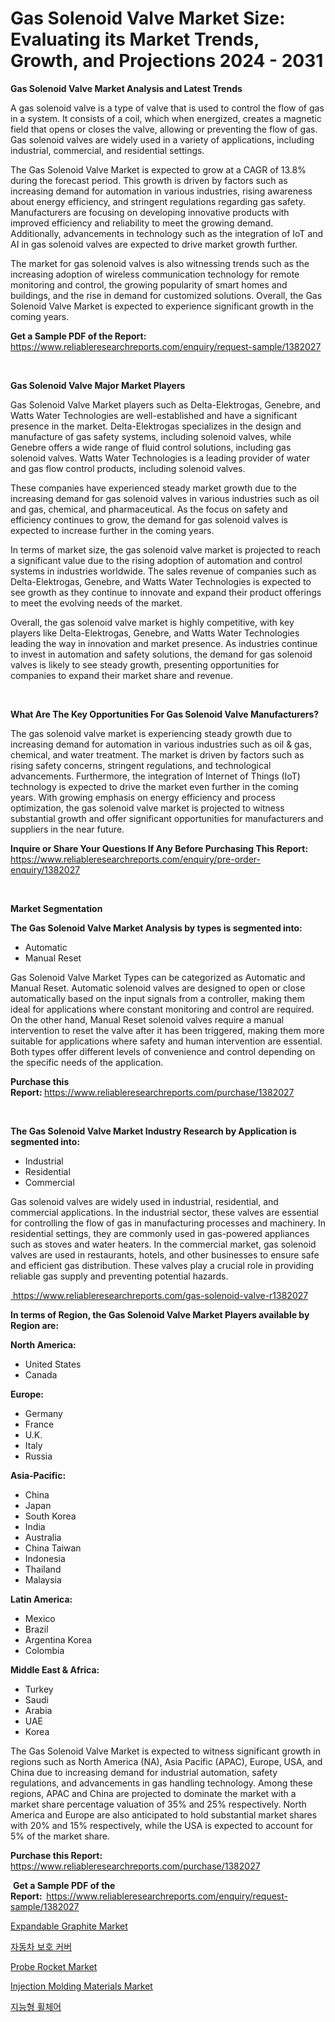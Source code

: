<p><h1>Gas Solenoid Valve Market Size: Evaluating its Market Trends, Growth, and Projections 2024 - 2031</h1></p><p><strong>Gas Solenoid Valve Market Analysis and Latest Trends</strong></p>
<p><p>A gas solenoid valve is a type of valve that is used to control the flow of gas in a system. It consists of a coil, which when energized, creates a magnetic field that opens or closes the valve, allowing or preventing the flow of gas. Gas solenoid valves are widely used in a variety of applications, including industrial, commercial, and residential settings.</p><p>The Gas Solenoid Valve Market is expected to grow at a CAGR of 13.8% during the forecast period. This growth is driven by factors such as increasing demand for automation in various industries, rising awareness about energy efficiency, and stringent regulations regarding gas safety. Manufacturers are focusing on developing innovative products with improved efficiency and reliability to meet the growing demand. Additionally, advancements in technology such as the integration of IoT and AI in gas solenoid valves are expected to drive market growth further.</p><p>The market for gas solenoid valves is also witnessing trends such as the increasing adoption of wireless communication technology for remote monitoring and control, the growing popularity of smart homes and buildings, and the rise in demand for customized solutions. Overall, the Gas Solenoid Valve Market is expected to experience significant growth in the coming years.</p></p>
<p><strong>Get a Sample PDF of the Report:&nbsp;</strong> <a href="https://www.reliableresearchreports.com/enquiry/request-sample/1382027">https://www.reliableresearchreports.com/enquiry/request-sample/1382027</a></p>
<p>&nbsp;</p>
<p><strong>Gas Solenoid Valve Major Market Players</strong></p>
<p><p>Gas Solenoid Valve Market players such as Delta-Elektrogas, Genebre, and Watts Water Technologies are well-established and have a significant presence in the market. Delta-Elektrogas specializes in the design and manufacture of gas safety systems, including solenoid valves, while Genebre offers a wide range of fluid control solutions, including gas solenoid valves. Watts Water Technologies is a leading provider of water and gas flow control products, including solenoid valves.</p><p>These companies have experienced steady market growth due to the increasing demand for gas solenoid valves in various industries such as oil and gas, chemical, and pharmaceutical. As the focus on safety and efficiency continues to grow, the demand for gas solenoid valves is expected to increase further in the coming years.</p><p>In terms of market size, the gas solenoid valve market is projected to reach a significant value due to the rising adoption of automation and control systems in industries worldwide. The sales revenue of companies such as Delta-Elektrogas, Genebre, and Watts Water Technologies is expected to see growth as they continue to innovate and expand their product offerings to meet the evolving needs of the market.</p><p>Overall, the gas solenoid valve market is highly competitive, with key players like Delta-Elektrogas, Genebre, and Watts Water Technologies leading the way in innovation and market presence. As industries continue to invest in automation and safety solutions, the demand for gas solenoid valves is likely to see steady growth, presenting opportunities for companies to expand their market share and revenue.</p></p>
<p>&nbsp;</p>
<p><strong>What Are The Key Opportunities For Gas Solenoid Valve Manufacturers?</strong></p>
<p><p>The gas solenoid valve market is experiencing steady growth due to increasing demand for automation in various industries such as oil & gas, chemical, and water treatment. The market is driven by factors such as rising safety concerns, stringent regulations, and technological advancements. Furthermore, the integration of Internet of Things (IoT) technology is expected to drive the market even further in the coming years. With growing emphasis on energy efficiency and process optimization, the gas solenoid valve market is projected to witness substantial growth and offer significant opportunities for manufacturers and suppliers in the near future.</p></p>
<p><strong>Inquire or Share Your Questions If Any Before Purchasing This Report:</strong> <a href="https://www.reliableresearchreports.com/enquiry/pre-order-enquiry/1382027">https://www.reliableresearchreports.com/enquiry/pre-order-enquiry/1382027</a></p>
<p>&nbsp;</p>
<p><strong>Market Segmentation</strong></p>
<p><strong>The Gas Solenoid Valve Market Analysis by types is segmented into:</strong></p>
<p><ul><li>Automatic</li><li>Manual Reset</li></ul></p>
<p><p>Gas Solenoid Valve Market Types can be categorized as Automatic and Manual Reset. Automatic solenoid valves are designed to open or close automatically based on the input signals from a controller, making them ideal for applications where constant monitoring and control are required. On the other hand, Manual Reset solenoid valves require a manual intervention to reset the valve after it has been triggered, making them more suitable for applications where safety and human intervention are essential. Both types offer different levels of convenience and control depending on the specific needs of the application.</p></p>
<p><strong>Purchase this Report:&nbsp;</strong><a href="https://www.reliableresearchreports.com/purchase/1382027">https://www.reliableresearchreports.com/purchase/1382027</a></p>
<p>&nbsp;</p>
<p><strong>The Gas Solenoid Valve Market Industry Research by Application is segmented into:</strong></p>
<p><ul><li>Industrial</li><li>Residential</li><li>Commercial</li></ul></p>
<p><p>Gas solenoid valves are widely used in industrial, residential, and commercial applications. In the industrial sector, these valves are essential for controlling the flow of gas in manufacturing processes and machinery. In residential settings, they are commonly used in gas-powered appliances such as stoves and water heaters. In the commercial market, gas solenoid valves are used in restaurants, hotels, and other businesses to ensure safe and efficient gas distribution. These valves play a crucial role in providing reliable gas supply and preventing potential hazards.</p></p>
<p><a href="https://www.reliableresearchreports.com/gas-solenoid-valve-r1382027">&nbsp;https://www.reliableresearchreports.com/gas-solenoid-valve-r1382027</a></p>
<p><strong>In terms of Region, the Gas Solenoid Valve Market Players available by Region are:</strong></p>
<p>
    <p> <strong> North America: </strong>
        <ul>
            <li>United States</li>
            <li>Canada</li>
        </ul>
        </p> 
    <p> <strong> Europe: </strong>
        <ul>
            <li>Germany</li>
            <li>France</li>
            <li>U.K.</li>
            <li>Italy</li>
            <li>Russia</li>
        </ul>
        </p> 
    <p> <strong> Asia-Pacific: </strong>
        <ul>
            <li>China</li>
            <li>Japan</li>
            <li>South Korea</li>
            <li>India</li>
            <li>Australia</li>
            <li>China Taiwan</li>
            <li>Indonesia</li>
            <li>Thailand</li>
            <li>Malaysia</li>
        </ul>
        </p> 
    <p> <strong> Latin America: </strong>
        <ul>
            <li>Mexico</li>
            <li>Brazil</li>
            <li>Argentina Korea</li>
            <li>Colombia</li>
        </ul>
        </p> 
    <p> <strong> Middle East & Africa: </strong>
        <ul>
            <li>Turkey</li>
            <li>Saudi</li>
            <li>Arabia</li>
            <li>UAE</li>
            <li>Korea</li>
        </ul>
    </p>
    </p>
<p><p>The Gas Solenoid Valve Market is expected to witness significant growth in regions such as North America (NA), Asia Pacific (APAC), Europe, USA, and China due to increasing demand for industrial automation, safety regulations, and advancements in gas handling technology. Among these regions, APAC and China are projected to dominate the market with a market share percentage valuation of 35% and 25% respectively. North America and Europe are also anticipated to hold substantial market shares with 20% and 15% respectively, while the USA is expected to account for 5% of the market share.</p></p>
<p><strong>Purchase this Report: </strong><a href="https://www.reliableresearchreports.com/purchase/1382027">https://www.reliableresearchreports.com/purchase/1382027</a></p>
<p>&nbsp;<strong>Get a Sample PDF of the Report:&nbsp;&nbsp;</strong><a href="https://www.reliableresearchreports.com/enquiry/request-sample/1382027">https://www.reliableresearchreports.com/enquiry/request-sample/1382027</a></p>
<p><strong></strong></p>
<p><p><a href="https://www.linkedin.com/pulse/expandable-graphite-market-size-growth-segmentation-regional-1mxye?trackingId=u4UzpxU%2BL9HcILJY7xdI%2Bg%3D%3D">Expandable Graphite Market</a></p><p><a href="https://medium.com/@leonidasalazar756/%EC%9E%90%EB%8F%99%EC%B0%A8-%EB%B3%B4%ED%98%B8-%EC%BB%A4%EB%B2%84-%EC%8B%9C%EC%9E%A5-%EC%8B%9C%EC%9E%A5-%EC%A0%90%EC%9C%A0%EC%9C%A8-%EC%8B%9C%EC%9E%A5-%ED%8A%B8%EB%A0%8C%EB%93%9C-%EB%B0%8F-%EB%AF%B8%EB%9E%98-%EC%84%B1%EC%9E%A5-%ED%83%90%EC%83%89-257192ef6d1c">자동차 보호 커버</a></p><p><a href="https://github.com/lataunyatinikmelvin59ilbd0dv/Market-Research-Report-List-2/blob/main/probe-rocket-market.md">Probe Rocket Market</a></p><p><a href="https://www.linkedin.com/pulse/injection-molding-materials-market-share-amp-new-trends-xwpxe?trackingId=CjQgd34GDV4wshCE19J3sQ%3D%3D">Injection Molding Materials Market</a></p><p><a href="https://medium.com/@cheddar67856/%EC%A7%80%EB%8A%A5%ED%98%95-%ED%9C%A0%EC%B2%B4%EC%96%B4-%EC%8B%9C%EC%9E%A5-%EA%B7%9C%EB%AA%A8%EB%8A%94-%EA%B8%80%EB%A1%9C%EB%B2%8C-%EC%82%B0%EC%97%85%EC%97%90%EC%84%9C-%EC%B5%9C%EC%A0%81%EC%9D%98-%EB%A7%88%EC%BC%80%ED%8C%85-%EC%B1%84%EB%84%90%EC%9D%84-%EB%B3%B4%EC%97%AC%EC%A4%8D%EB%8B%88%EB%8B%A4-ff24fcbdb93e">지능형 휠체어</a></p></p>